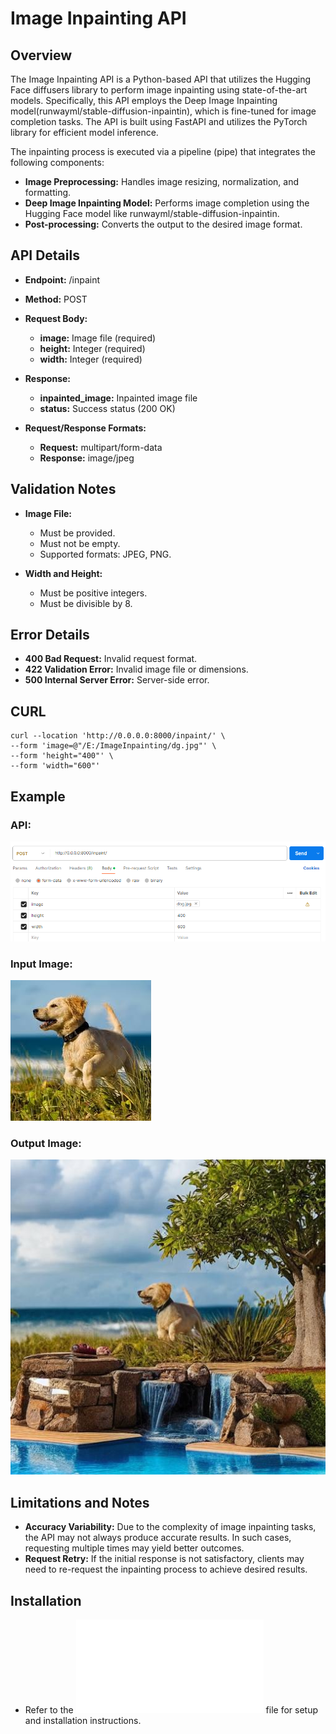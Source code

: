Image Inpainting API
=====================================
Overview
------------
The Image Inpainting API is a Python-based API that utilizes the Hugging Face diffusers library to perform image inpainting using state-of-the-art models. Specifically, this API employs the Deep Image Inpainting model(runwayml/stable-diffusion-inpaintin), which is fine-tuned for image completion tasks.
The API is built using FastAPI and utilizes the PyTorch library for efficient model inference. 

The inpainting process is executed via a pipeline (pipe) that integrates the following components:
- **Image Preprocessing:** Handles image resizing, normalization, and formatting.
- **Deep Image Inpainting Model:** Performs image completion using the Hugging Face model like runwayml/stable-diffusion-inpaintin.
- **Post-processing:** Converts the output to the desired image format.

API Details
------------
- **Endpoint:** /inpaint
- **Method:** POST
- **Request Body:**
  - **image:** Image file (required)
  - **height:** Integer (required)
  - **width:** Integer (required)

- **Response:**
  - **inpainted_image:** Inpainted image file
  - **status:** Success status (200 OK)
- **Request/Response Formats:**
  - **Request:** multipart/form-data
  - **Response:** image/jpeg

Validation Notes
------------------
- **Image File:**
  - Must be provided.
  - Must not be empty.
  - Supported formats: JPEG, PNG.
    
- **Width and Height:**
  - Must be positive integers.
  - Must be divisible by 8.
 
Error Details
----------------
- **400 Bad Request:** Invalid request format.
- **422 Validation Error:** Invalid image file or dimensions.
- **500 Internal Server Error:** Server-side error.
  
CURL
------------
```
curl --location 'http://0.0.0.0:8000/inpaint/' \
--form 'image=@"/E:/ImageInpainting/dg.jpg"' \
--form 'height="400"' \
--form 'width="600"'
```

Example
----------------

### API:
![Input Image](./example_images/postman_api_details.png)

### Input Image:
![Input Image](./example_images/dog.jpg)

### Output Image:
![Output Image](./example_images/dog_inpainted.jpg)


Limitations and Notes
-----------------------
- **Accuracy Variability:** Due to the complexity of image inpainting tasks, the API may not always produce accurate results. In such cases, requesting multiple times may yield better outcomes.
- **Request Retry:** If the initial response is not satisfactory, clients may need to re-request the inpainting process to achieve desired results.

Installation
-----------------------
- Refer to the ![Installation.md](./Installation.md) file for setup and installation instructions.
